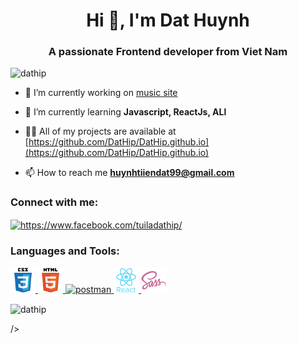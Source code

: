 <h1 align="center">Hi 👋, I'm Dat Huynh</h1>
<h3 align="center">A passionate Frontend developer from Viet Nam</h3>

<p align="left"> <img src="https://komarev.com/ghpvc/?username=dathip&label=Profile%20views&color=0e75b6&style=flat" alt="dathip" /> </p>


- 🔭 I’m currently working on [music site](https://dat-hip-github-io.vercel.app/)

- 🌱 I’m currently learning **Javascript, ReactJs, ALl**

- 👨‍💻 All of my projects are available at [https://github.com/DatHip/DatHip.github.io](https://github.com/DatHip/DatHip.github.io)

- 📫 How to reach me **huynhtiiendat99@gmail.com**

<h3 align="left">Connect with me:</h3>
<p align="left">
<a href="https://fb.com/https://www.facebook.com/tuiladathip/" target="blank"><img align="center" src="https://raw.githubusercontent.com/rahuldkjain/github-profile-readme-generator/master/src/images/icons/Social/facebook.svg" alt="https://www.facebook.com/tuiladathip/" height="30" width="40" /></a>
</p>

<h3 align="left">Languages and Tools:</h3>
<p align="left"> <a href="https://www.w3schools.com/css/" target="_blank" rel="noreferrer"> <img src="https://raw.githubusercontent.com/devicons/devicon/master/icons/css3/css3-original-wordmark.svg" alt="css3" width="40" height="40"/> </a> <a href="https://www.w3.org/html/" target="_blank" rel="noreferrer"> <img src="https://raw.githubusercontent.com/devicons/devicon/master/icons/html5/html5-original-wordmark.svg" alt="html5" width="40" height="40"/> </a> <a href="https://developer.mozilla.org/en-US/docs/Web/JavaScript" target="_blank" <img src="https://raw.githubusercontent.com/devicons/devicon/master/icons/nodejs/nodejs-original-wordmark.svg" alt="nodejs" width="40" height="40"/> </a> <a href="https://postman.com" target="_blank" rel="noreferrer"> <img src="https://www.vectorlogo.zone/logos/getpostman/getpostman-icon.svg" alt="postman" width="40" height="40"/> </a> <a href="https://reactjs.org/" target="_blank" rel="noreferrer"> <img src="https://raw.githubusercontent.com/devicons/devicon/master/icons/react/react-original-wordmark.svg" alt="react" width="40" height="40"/> </a> <a href="https://sass-lang.com" target="_blank" rel="noreferrer"> <img src="https://raw.githubusercontent.com/devicons/devicon/master/icons/sass/sass-original.svg" alt="sass" width="40" height="40"/> </a> </p>

<p ><img align="center" src="https://github-readme-stats.vercel.app/api/top-langs?username=dathip&show_icons=true&locale=en&layout=compact" alt="dathip" /></p>


 /></p>
